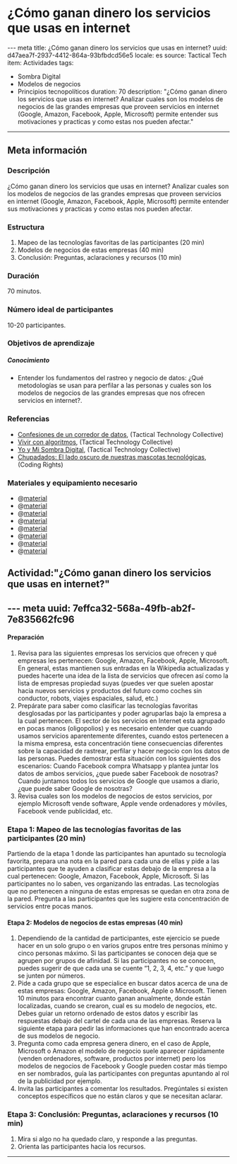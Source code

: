 # ¿Cómo ganan dinero los servicios que usas en internet

--- meta
title: ¿Cómo ganan dinero los servicios que usas en internet?
uuid: d47aea7f-2937-4412-864a-93bfbdcd56e5
locale: es
source: Tactical Tech
item: Actividades
tags:
  - Sombra Digital
  - Modelos de negocios
  - Principios tecnopolíticos
duration: 70
description: "¿Cómo ganan dinero los servicios que usas en internet? Analizar cuales son los modelos de negocios de las grandes empresas que proveen servicios en internet (Google, Amazon, Facebook, Apple, Microsoft) permite entender sus motivaciones y practicas y como estas nos pueden afectar."
---

## Meta información

### Descripción
¿Cómo ganan dinero los servicios que usas en internet? Analizar cuales son los modelos de negocios de las grandes empresas que proveen servicios en internet (Google, Amazon, Facebook, Apple, Microsoft) permite entender sus motivaciones y practicas y como estas nos pueden afectar.

### Estructura
1. Mapeo de las tecnologías favoritas de las participantes (20 min)
2. Modelos de negocios de estas empresas (40 min)
3. Conclusión: Preguntas, aclaraciones y recursos (10 min)

### Duración
70 minutos.

### Número ideal de participantes
10-20 participantes.

### Objetivos de aprendizaje
##### Conocimiento
- Entender los fundamentos del rastreo y negocio de datos: ¿Qué metodologías se usan para perfilar a las personas y cuales son los modelos de negocios de las grandes empresas que nos ofrecen servicios en internet?.

### Referencias
- [Confesiones de un corredor de datos](https://myshadow.org/resources/confession-of-a-data-broker?locale=en), (Tactical Technology Collective)
- [Vivir con algoritmos](https://myshadow.org/resources/algorithms?locale=en), (Tactical Technology Collective)
- [Yo y Mi Sombra Digital](http://myshadow.org/es), (Tactical Technology Collective)
- [Chupadados: El lado oscuro de nuestras mascotas tecnológicas](https://chupadados.codingrights.org/es/), (Coding Rights)

### Materiales y equipamiento necesario
- @[material](0d1c2469-bc55-41da-8207-63edf8fd307b)
- @[material](f354da89-49e4-497a-83f0-a941b087bfff)
- @[material](ce457811-1423-4ff0-93bb-7bc2fda1e844)
- @[material](0d1c5569-bc55-41db-8207-11edf8fd307b)
- @[material](e96c589f-f1c5-49de-8493-ca39de05a502)
- @[material](6d758ada-e6cf-4a56-a96b-f84dfe14181c)
- @[material](16c01d17-9ba7-47d6-815a-75cf9633004f)
- @[material](b6be8eed-7382-4594-bbe1-eaf471f8f081)

## Actividad:"¿Cómo ganan dinero los servicios que usas en internet?"
--- meta
uuid: 7effca32-568a-49fb-ab2f-7e835662fc96
---

#### Preparación
1. Revisa para las siguientes empresas los servicios que ofrecen y qué empresas les pertenecen: Google, Amazon, Facebook, Apple, Microsoft. En general, estas mantienen sus entradas en la Wikipedia actualizadas y puedes hacerte una idea de la lista de servicios que ofrecen así como la lista de empresas propiedad suyas (puedes ver que suelen apostar hacia nuevos servicios y productos del futuro como coches sin conductor, robots, viajes espaciales, salud, etc.)
2. Prepárate para saber como clasificar las tecnologías favoritas desglosadas por las participantes y poder agruparlas bajo la empresa a la cual pertenecen. El sector de los servicios en Internet esta agrupado en pocas manos (oligopolios) y es necesario entender que cuando usamos servicios aparentemente diferentes, cuando estos pertenecen a la misma empresa, esta concentración tiene consecuencias diferentes sobre la capacidad de rastrear, perfilar y hacer negocio con los datos de las personas. Puedes demostrar esta situación con los siguientes dos escenarios:
Cuando Facebook compra Whatsapp y plantea juntar los datos de ambos servicios, ¿que puede saber Facebook de nosotras?
Cuando juntamos todos los servicios de Google que usamos a diario, ¿que puede saber Google de nosotras?
3. Revisa cuales son los modelos de negocios de estos servicios, por ejemplo Microsoft vende software, Apple vende ordenadores y móviles, Facebook vende publicidad, etc.


### Etapa 1: Mapeo de las tecnologías favoritas de las participantes (20 min)
Partiendo de la etapa 1 donde las participantes han apuntado su tecnología favorita, prepara una nota en la pared para cada una de ellas y pide a las participantes que te ayuden a clasificar estas debajo de la empresa a la cual pertenecen: Google, Amazon, Facebook, Apple, Microsoft. Si las participantes no lo saben, ves organizando las entradas. Las tecnologías que no pertenecen a ninguna de estas empresas se quedan en otra zona de la pared. Pregunta a las participantes que les sugiere esta concentración de servicios entre pocas manos.


#### Etapa 2: Modelos de negocios de estas empresas (40 min)
1. Dependiendo de la cantidad de participantes, este ejercicio se puede hacer en un solo grupo o en varios grupos entre tres personas mínimo y cinco personas máximo. Si las participantes se conocen deja que se agrupen por grupos de afinidad. Si las participantes no se conocen, puedes sugerir de que cada una se cuente “1, 2, 3, 4, etc.” y que luego se junten por números.
2. Pide a cada grupo que se especialice en buscar datos acerca de una de estas empresas: Google, Amazon, Facebook, Apple o Microsoft. Tienen 10 minutos para encontrar cuanto ganan anualmente, donde están localizadas, cuando se crearon, cual es su modelo de negocios, etc. Debes guiar un retorno ordenado de estos datos y escribir las respuestas debajo del cartel de cada una de las empresas. Reserva la siguiente etapa para pedir las informaciones que han encontrado acerca de sus modelos de negocio.
3. Pregunta como cada empresa genera dinero, en el caso de Apple, Microsoft o Amazon el modelo de negocio suele aparecer rápidamente (venden ordenadores, software, productos por internet) pero los modelos de negocios de Facebook y Google pueden costar más tiempo en ser nombrados, guía las participantes con preguntas apuntando al rol de la publicidad por ejemplo.
4. Invita las participantes a comentar los resultados. Pregúntales si existen conceptos específicos que no están claros y que se necesitan aclarar. 

### Etapa 3: Conclusión: Preguntas, aclaraciones y recursos (10 min)
1. Mira si algo no ha quedado claro, y responde a las preguntas.
2. Orienta las participantes hacia los recursos.

-------------------------------
<!---
BCN_currículo/Concienciación/TEMPLATE
-->

